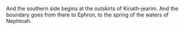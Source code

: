 And the southern side begins at the outskirts of Kiriath-jearim. And the boundary goes from there to Ephron, to the spring of the waters of Nephtoah.
